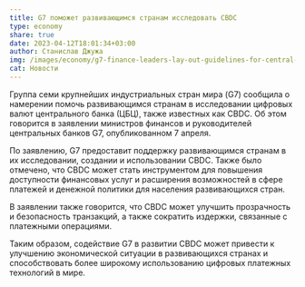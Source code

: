 ```yaml
---
title: G7 поможет развивающимся странам исследовать CBDC
type: economy
share: true
date: 2023-04-12T18:01:34+03:00
author: Станислав Джужа
img: /images/economy/g7-finance-leaders-lay-out-guidelines-for-central-bank-digital-currencies.webp
cat: Новости
---
```

Группа семи крупнейших индустриальных стран мира (G7) сообщила о намерении помочь развивающимся странам в исследовании цифровых валют центрального банка (ЦБЦ), также известных как CBDC. Об этом говорится в заявлении министров финансов и руководителей центральных банков G7, опубликованном 7 апреля.

По заявлению, G7 предоставит поддержку развивающимся странам в их исследовании, создании и использовании CBDC. Также было отмечено, что CBDC может стать инструментом для повышения доступности финансовых услуг и расширения возможностей в сфере платежей и денежной политики для населения развивающихся стран.

В заявлении также говорится, что CBDC может улучшить прозрачность и безопасность транзакций, а также сократить издержки, связанные с платежными операциями.

Таким образом, содействие G7 в развитии CBDC может привести к улучшению экономической ситуации в развивающихся странах и способствовать более широкому использованию цифровых платежных технологий в мире.